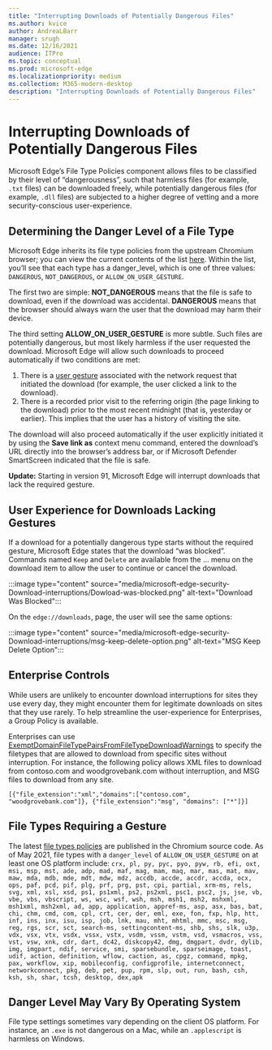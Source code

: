 ```yaml
---
title: "Interrupting Downloads of Potentially Dangerous Files"
ms.author: kvice
author: AndreaLBarr
manager: srugh
ms.date: 12/16/2021
audience: ITPro
ms.topic: conceptual
ms.prod: microsoft-edge
ms.localizationpriority: medium
ms.collection: M365-modern-desktop
description: "Interrupting Downloads of Potentially Dangerous Files"
---
```


# Interrupting Downloads of Potentially Dangerous Files

Microsoft Edge’s File Type Policies component allows files to be classified by their level of “dangerousness”, such that harmless files (for example, `.txt` files) can be downloaded freely, while potentially dangerous files (for example, `.dll` files) are subjected to a higher degree of vetting and a more security-conscious user-experience.

## Determining the Danger Level of a File Type

Microsoft Edge inherits its file type policies from the upstream Chromium browser; you can view the current contents of the list [here](https://source.chromium.org/chromium/chromium/src/+/main:components/safe_browsing/core/resources/download_file_types.asciipb). Within the list, you’ll see that each type has a danger_level, which is one of three values: `DANGEROUS`, `NOT_DANGEROUS`, or `ALLOW_ON_USER_GESTURE`.

The first two are simple: **NOT_DANGEROUS** means that the file is safe to download, even if the download was accidental. **DANGEROUS** means that the browser should always warn the user that the download may harm their device.

The third setting **ALLOW_ON_USER_GESTURE** is more subtle. Such files are potentially dangerous, but most likely harmless if the user requested the download. Microsoft Edge will allow such downloads to proceed automatically if two conditions are met:

1. There is a [user gesture](https://textslashplain.com/2020/05/18/browser-basics-user-gestures/) associated with the network request that initiated the download (for example, the user clicked a link to the download).
2. There is a recorded prior visit to the referring origin (the page linking to the download) prior to the most recent midnight (that is, yesterday or earlier). This implies that the user has a history of visiting the site.

The download will also proceed automatically if the user explicitly initiated it by using the **Save link as** context menu command, entered the download’s URL directly into the browser’s address bar, or if Microsoft Defender SmartScreen indicated that the file is safe.

**Update:** Starting in version 91, Microsoft Edge will interrupt downloads that lack the required gesture.

## User Experience for Downloads Lacking Gestures

If a download for a potentially dangerous type starts without the required gesture, Microsoft Edge states that the download “was blocked”. Commands named `Keep` and `Delete` are available from the … menu on the download item to allow the user to continue or cancel the download.

:::image type="content" source="media/microsoft-edge-security-Download-interruptions/Dowload-was-blocked.png" alt-text="Download Was Blocked":::

On the `edge://downloads`, page, the user will see the same options:

:::image type="content" source="media/microsoft-edge-security-Download-interruptions/msg-keep-delete-option.png" alt-text="MSG Keep Delete Option":::

## Enterprise Controls

While users are unlikely to encounter download interruptions for sites they use every day, they might encounter them for legitimate downloads on sites that they use rarely. To help streamline the user-experience for Enterprises, a Group Policy is available.

Enterprises can use [ExemptDomainFileTypePairsFromFileTypeDownloadWarnings](/deployedge/microsoft-edge-policies#exemptdomainfiletypepairsfromfiletypedownloadwarnings) to specify the filetypes that are allowed to download from specific sites without interruption. For instance, the following policy allows XML files to download from contoso.com and woodgrovebank.com without interruption, and MSG files to download from any site.

`[{"file_extension":"xml","domains":["contoso.com", "woodgrovebank.com"]},
{"file_extension":"msg", "domains": ["*"]}]`

## File Types Requiring a Gesture

The latest [file types policies](https://source.chromium.org/chromium/chromium/src/+/main:components/safe_browsing/core/resources/download_file_types.asciipb) are published in the Chromium source code. As of May 2021, file types with a `danger_level` of `ALLOW_ON_USER_GESTURE` on at least one OS platform include:
`crx, pl, py, pyc, pyo, pyw, rb, efi, oxt, msi, msp, mst, ade, adp, mad, maf, mag, mam, maq, mar, mas, mat, mav, maw, mda, mdb, mde, mdt, mdw, mdz, accdb, accde, accdr, accda, ocx, ops, paf, pcd, pif, plg, prf, prg, pst, cpi, partial, xrm-ms, rels, svg, xml, xsl, xsd, ps1, ps1xml, ps2, ps2xml, psc1, psc2, js, jse, vb, vbe, vbs, vbscript, ws, wsc, wsf, wsh, msh, msh1, msh2, mshxml, msh1xml, msh2xml, ad, app, application, appref-ms, asp, asx, bas, bat, chi, chm, cmd, com, cpl, crt, cer, der, eml, exe, fon, fxp, hlp, htt, inf, ins, inx, isu, isp, job, lnk, mau, mht, mhtml, mmc, msc, msg, reg, rgs, scr, sct, search-ms, settingcontent-ms, shb, shs, slk, u3p, vdx, vsx, vtx, vsdx, vssx, vstx, vsdm, vssm, vstm, vsd, vsmacros, vss, vst, vsw, xnk, cdr, dart, dc42, diskcopy42, dmg, dmgpart, dvdr, dylib, img, imgpart, ndif, service, smi, sparsebundle, sparseimage, toast, udif, action, definition, wflow, caction, as, cpgz, command, mpkg, pax, workflow, xip, mobileconfig, configprofile, internetconnect, networkconnect, pkg, deb, pet, pup, rpm, slp, out, run, bash, csh, ksh, sh, shar, tcsh, desktop, dex,apk`

## Danger Level May Vary By Operating System

File type settings sometimes vary depending on the client OS platform. For instance, an `.exe` is not dangerous on a Mac, while an `.applescript` is harmless on Windows.
